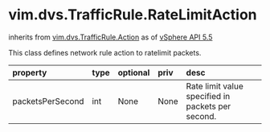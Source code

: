vim.dvs.TrafficRule.RateLimitAction
===================================
inherits from [vim.dvs.TrafficRule.Action](docs/vim.dvs.TrafficRule.Action.md)
as of [vSphere API 5.5](vim.version.md#vim.version.version9)


This class defines network rule action to ratelimit packets.

| property | type | optional | priv | desc |
|:---------|:-----|:---------|:-----|:-----|
| packetsPerSecond | int | None | None | Rate limit value specified in packets per second. |


